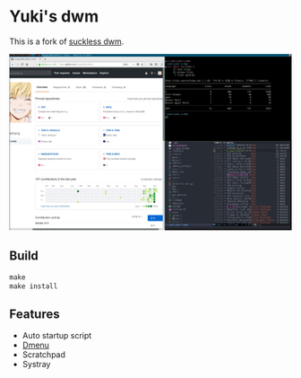 Yuki's dwm
==========

This is a fork of [suckless dwm](https://dwm.suckless.org/).

![Screen](screenshots/screen.jpg?raw=true "Screen")

Build
-----

```
make
make install
```

Features
--------

* Auto startup script
* [Dmenu](https://tools.suckless.org/dmenu/)
* Scratchpad
* Systray

